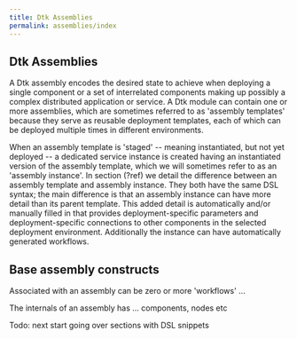 ```yaml
---
title: Dtk Assemblies
permalink: assemblies/index
---
```


## Dtk Assemblies

A Dtk assembly encodes the desired state to achieve when deploying a single component or a set of interrelated components making up possibly a complex distributed application or service. A Dtk module can contain one or more assemblies, which are sometimes referred to as 'assembly templates' because they serve as reusable deployment templates, each of which can be deployed multiple times in different environments. 

When an assembly template is 'staged'  -- meaning instantiated, but not yet deployed    -- a dedicated service instance is created having an instantiated version of the assembly template, which we will sometimes refer to as an 'assembly instance'.  In section (?ref) we detail the difference between an assembly template and assembly instance. They both have the same DSL syntax; the main difference is that an assembly instance can have more detail than its parent template. This added detail is automatically and/or manually filled in that provides deployment-specific parameters and deployment-specific connections to other components in the selected deployment environment. Additionally the instance can have automatically generated workflows.

## Base assembly constructs

Associated with an assembly can be zero or more 'workflows' ...

The internals of an assembly has ... components, nodes etc

Todo: next start going over sections with DSL snippets

